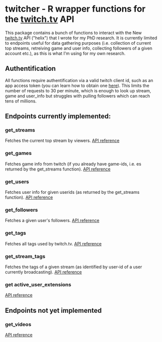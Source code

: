 # twitcher - R wrapper functions for the [twitch.tv](http://twitch.tv) API

This package contains a bunch of functions to interact with the New [twitch.tv](http://twitch.tv) API ("helix") that I wrote for my PhD research. It is currently limited to endpoints useful for data gathering purposes (i.e. collection of current top streams, retreiving game and user info, collecting followers of a given account etc.), as this is what I'm using for my own research.


## Authentification

All functions require authentification via a valid twitch client id, such as an app access token (you can learn how to obtain one [here](https://dev.twitch.tv/docs/authentication#registration)). This limits the number of requests to 30 per minute, which is enough to look up stream, game and user_info but struggles with pulling followers which can reach tens of millions.

## Endpoints currently implemented:

### get_streams
Fetches the current top stream by viewers. [API reference](https://dev.twitch.tv/docs/api/reference#get-streams)

### get_games
Fetches game info from twitch (if you already have game-ids, i.e. es returned by the get_streams function). [API reference](https://dev.twitch.tv/docs/api/reference#get-games)

### get_users
Fetches user info for given userids (as returned by the get_streams function). [API reference](https://dev.twitch.tv/docs/api/reference#get-users)

### get_followers
Fetches a given user's followers. [API reference](https://dev.twitch.tv/docs/api/reference#get-users-follows)

### get_tags
Fetches all tags used by twitch.tv. [API reference](https://dev.twitch.tv/docs/api/reference#get-all-stream-tags)

### get_stream_tags
Fetches the tags of a given stream (as identified by user-id of a user currently broadcasting). [API reference](https://dev.twitch.tv/docs/api/reference#get-stream-tags)

### get active_user_extensions

[API reference](https://dev.twitch.tv/docs/api/reference#get-user-active-extensions)

## Endpoints not yet implemented

### get_videos
[API reference](https://dev.twitch.tv/docs/api/reference#get-videos)

